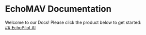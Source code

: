 # EchoMAV Documentation

Welcome to our Docs! Please click the product below to get started:  
[## EchoPilot AI](echopilot_ai.md)